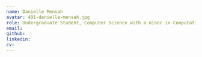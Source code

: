 ```yaml
---
name: Danielle Mensah
avatar: 401-danielle-mensah.jpg
role: Undergraduate Student, Computer Science with a minor in Computational Biology
email: 
github: 
linkedin: 
cv: 
---
```

